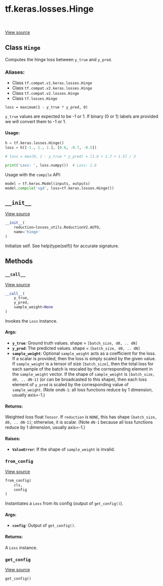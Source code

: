 <div itemscope itemtype="http://developers.google.com/ReferenceObject">
<meta itemprop="name" content="tf.keras.losses.Hinge" />
<meta itemprop="path" content="Stable" />
<meta itemprop="property" content="__call__"/>
<meta itemprop="property" content="__init__"/>
<meta itemprop="property" content="from_config"/>
<meta itemprop="property" content="get_config"/>
</div>

# tf.keras.losses.Hinge

<!-- Insert buttons -->

<table class="tfo-notebook-buttons tfo-api" align="left">
</table>

<a target="_blank" href="/code/stable/tensorflow/python/keras/losses.py">View source</a>



## Class `Hinge`

<!-- Start diff -->
Computes the hinge loss between `y_true` and `y_pred`.



### Aliases:

* Class `tf.compat.v1.keras.losses.Hinge`
* Class `tf.compat.v2.keras.losses.Hinge`
* Class `tf.compat.v2.losses.Hinge`
* Class `tf.losses.Hinge`


<!-- Placeholder for "Used in" -->

`loss = maximum(1 - y_true * y_pred, 0)`

`y_true` values are expected to be -1 or 1. If binary (0 or 1) labels are
provided we will convert them to -1 or 1.

#### Usage:



```python
h = tf.keras.losses.Hinge()
loss = h([-1., 1., 1.], [0.6, -0.7, -0.5])

# loss = max(0, 1 - y_true * y_pred) = [1.6 + 1.7 + 1.5] / 3

print('Loss: ', loss.numpy())  # Loss: 1.6
```

Usage with the `compile` API:

```python
model = tf.keras.Model(inputs, outputs)
model.compile('sgd', loss=tf.keras.losses.Hinge())
```

<h2 id="__init__"><code>__init__</code></h2>

<a target="_blank" href="/code/stable/tensorflow/python/keras/losses.py">View source</a>

``` python
__init__(
    reduction=losses_utils.ReductionV2.AUTO,
    name='hinge'
)
```

Initialize self.  See help(type(self)) for accurate signature.




## Methods

<h3 id="__call__"><code>__call__</code></h3>

<a target="_blank" href="/code/stable/tensorflow/python/keras/losses.py">View source</a>

``` python
__call__(
    y_true,
    y_pred,
    sample_weight=None
)
```

Invokes the `Loss` instance.


#### Args:


* <b>`y_true`</b>: Ground truth values. shape = `[batch_size, d0, .. dN]`
* <b>`y_pred`</b>: The predicted values. shape = `[batch_size, d0, .. dN]`
* <b>`sample_weight`</b>: Optional `sample_weight` acts as a
  coefficient for the loss. If a scalar is provided, then the loss is
  simply scaled by the given value. If `sample_weight` is a tensor of size
  `[batch_size]`, then the total loss for each sample of the batch is
  rescaled by the corresponding element in the `sample_weight` vector. If
  the shape of `sample_weight` is `[batch_size, d0, .. dN-1]` (or can be
  broadcasted to this shape), then each loss element of `y_pred` is scaled
  by the corresponding value of `sample_weight`. (Note on`dN-1`: all loss
  functions reduce by 1 dimension, usually axis=-1.)


#### Returns:

Weighted loss float `Tensor`. If `reduction` is `NONE`, this has
  shape `[batch_size, d0, .. dN-1]`; otherwise, it is scalar. (Note `dN-1`
  because all loss functions reduce by 1 dimension, usually axis=-1.)



#### Raises:


* <b>`ValueError`</b>: If the shape of `sample_weight` is invalid.

<h3 id="from_config"><code>from_config</code></h3>

<a target="_blank" href="/code/stable/tensorflow/python/keras/losses.py">View source</a>

``` python
from_config(
    cls,
    config
)
```

Instantiates a `Loss` from its config (output of `get_config()`).


#### Args:


* <b>`config`</b>: Output of `get_config()`.


#### Returns:

A `Loss` instance.


<h3 id="get_config"><code>get_config</code></h3>

<a target="_blank" href="/code/stable/tensorflow/python/keras/losses.py">View source</a>

``` python
get_config()
```






